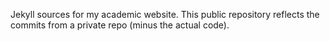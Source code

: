 Jekyll sources for my academic website. This public repository reflects the commits from a private repo (minus the actual code).